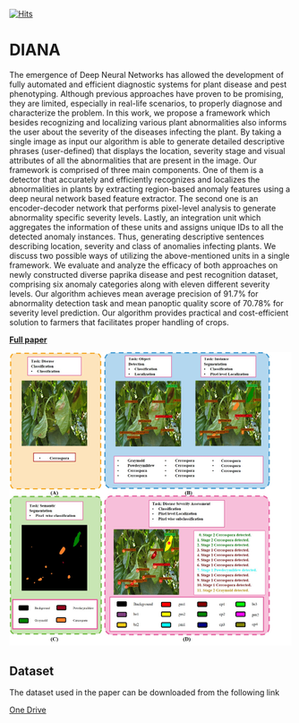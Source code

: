[![Hits](https://hits.seeyoufarm.com/api/count/incr/badge.svg?url=https%3A%2F%2Fgithub.com%2FMr-TalhaIlyas%2FDIANA&count_bg=%2379C83D&title_bg=%23555555&icon=&icon_color=%23E7E7E7&title=hits&edge_flat=false)](https://hits.seeyoufarm.com)
# DIANA

The emergence of Deep Neural Networks has allowed the development of fully automated and efficient diagnostic systems for plant disease and pest phenotyping. Although previous approaches have proven to be promising, they are limited, especially in real-life scenarios, to properly diagnose and characterize the problem. In this work, we propose a framework which besides recognizing and localizing various plant abnormalities also informs the user about the severity of the diseases infecting the plant. By taking a single image as input our algorithm is able to generate detailed descriptive phrases (user-defined) that displays the location, severity stage and visual attributes of all the abnormalities that are present in the image. Our framework is comprised of three main components. One of them is a detector that accurately and efficiently recognizes and localizes the abnormalities in plants by extracting region-based anomaly features using a deep neural network based feature extractor. The second one is an encoder-decoder network that performs pixel-level analysis to generate abnormality specific severity levels. Lastly, an integration unit which aggregates the information of these units and assigns unique IDs to all the detected anomaly instances. Thus, generating descriptive sentences describing location, severity and class of anomalies infecting plants. We discuss two possible ways of utilizing the above-mentioned units in a single framework. We evaluate and analyze the efficacy of both approaches on newly constructed diverse paprika disease and pest recognition dataset, comprising six anomaly categories along with eleven different severity levels. Our algorithm achieves mean average precision of 91.7% for abnormality detection task and mean panoptic quality score of 70.78% for severity level prediction. Our algorithm provides practical and cost-efficient solution to farmers that facilitates proper handling of crops.

 [**Full paper**](https://www.frontiersin.org/articles/10.3389/fpls.2022.983625/abstract) 
 
![Alt text](https://github.com/Mr-TalhaIlyas/DIANA/blob/main/Figuers/Figure%201.jpg)

## Dataset 

The dataset used in the paper can be downloaded from the following link

[One Drive](https://o365jbnu-my.sharepoint.com/:f:/g/personal/talha_student_jbnu_ac_kr/EtY7EzFK6LhEq2ibaVmK_V4BP712j8fZNUuz7DaqiZGFlA?e=QMWVhH)
